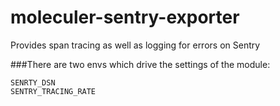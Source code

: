 # moleculer-sentry-exporter
Provides span tracing as well as logging for errors on Sentry

###There are two envs which drive the settings of the module:

```
SENRTY_DSN
SENTRY_TRACING_RATE
```
